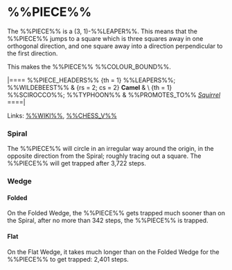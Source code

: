 # %%PIECE%%

The %%PIECE%% is  a (3, 1)-%%LEAPER%%. This means
that the %%PIECE%% jumps to a square which is three squares away in
one orthogonal
direction, and one square away into a direction perpendicular to the
first direction.

This makes the %%PIECE%% %%COLOUR_BOUND%%.

|====
%%PIECE_HEADERS%%
  {th = 1}  %%LEAPERS%%; %%WILDEBEEST%%
& {rs = 2; cs = 2}
            **Camel**
&           \\
  {th = 1}  %%SCIROCCO%%; %%TYPHOON%%
&           %%PROMOTES_TO%% [*Squirrel*](squirrel.html)
====|
      
Links: [%%WIKI%%](#wiki:Camel_(chess)),
       [%%CHESS_V%%](#piece:camel)


### Spiral

The %%PIECE%% will circle in an irregular way around the origin, in
the opposite direction from the Spiral; roughly tracing out a square.
The %%PIECE%% will get trapped after 3,722 steps.

### Wedge

#### Folded

On the Folded Wedge, the %%PIECE%% gets trapped much sooner than on
the Spiral, after no more than 342 steps, the %%PIECE%% is trapped.

#### Flat

On the Flat Wedge, it takes much longer than on the Folded Wedge for
the %%PIECE%% to get trapped: 2,401 steps.
